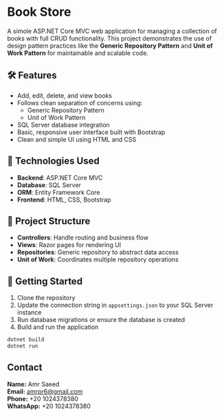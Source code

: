 # Book Store

A simole ASP.NET Core MVC web application for managing a collection of books with full CRUD functionality. This project demonstrates the use of design pattern practices like the **Generic Repository Pattern** and **Unit of Work Pattern** for maintainable and scalable code.

## 🛠 Features

- Add, edit, delete, and view books  
- Follows clean separation of concerns using:
  - Generic Repository Pattern  
  - Unit of Work Pattern  
- SQL Server database integration  
- Basic, responsive user interface built with Bootstrap  
- Clean and simple UI using HTML and CSS

## 🔧 Technologies Used

- **Backend**: ASP.NET Core MVC  
- **Database**: SQL Server  
- **ORM**: Entity Framework Core  
- **Frontend**: HTML, CSS, Bootstrap

## 📁 Project Structure

- **Controllers**: Handle routing and business flow  
- **Views**: Razor pages for rendering UI  
- **Repositories**: Generic repository to abstract data access  
- **Unit of Work**: Coordinates multiple repository operations

## 🚀 Getting Started

1. Clone the repository  
2. Update the connection string in `appsettings.json` to your SQL Server instance  
3. Run database migrations or ensure the database is created  
4. Build and run the application

```bash
dotnet build
dotnet run
```

## Contact  
**Name:** Amr Saeed  
**Email:** amrpr6@gmail.com  
**Phone:** +20 1024378380  
**WhatsApp:** +20 1024378380

